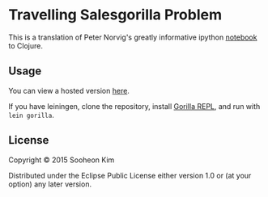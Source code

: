 # Travelling Salesgorilla Problem

This is a translation of Peter Norvig's greatly informative ipython [notebook](http://nbviewer.ipython.org/url/norvig.com/ipython/TSPv3.ipynb) to Clojure.

## Usage

You can view a hosted version [here](http://viewer.gorilla-repl.org/view.html?source=github&user=sooheon&repo=tsp-gorilla&path=src/tsp/gorilla_notebook.clj).

If you have leiningen, clone the repository, install [Gorilla REPL](http://gorilla-repl.org/start.html), and run with `lein gorilla`.

## License

Copyright © 2015 Sooheon Kim

Distributed under the Eclipse Public License either version 1.0 or (at
your option) any later version.
